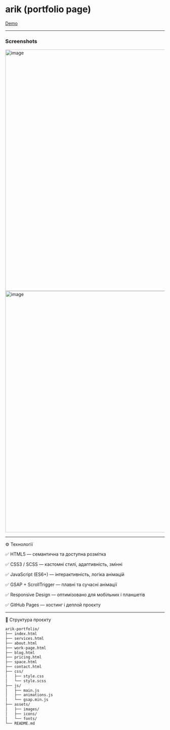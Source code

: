 # arik (portfolio page)

[Demo ](https://ponidevito.github.io/arik-portfolio/)

---

### Screenshots 
<img width="1432" height="762" alt="image" src="https://github.com/user-attachments/assets/f6c6e77b-6826-45b6-a3ff-8b400fd032f7" />

<img width="1432" height="762" alt="image" src="https://github.com/user-attachments/assets/0a472803-a613-424d-93fb-796748aff58a" />

---

⚙️ Технології

✅ HTML5 — семантична та доступна розмітка

✅ CSS3 / SCSS — кастомні стилі, адаптивність, змінні

✅ JavaScript (ES6+) — інтерактивність, логіка анімацій

✅ GSAP + ScrollTrigger — плавні та сучасні анімації

✅ Responsive Design — оптимізовано для мобільних і планшетів

✅ GitHub Pages — хостинг і деплой проєкту

---

📁 Структура проєкту

```bash
arik-portfolio/
├── index.html
├── services.html
├── about.html
├── work-page.html
├── blog.html
├── pricing.html
├── space.html
├── contact.html
├── css/
│   ├── style.css
│   └── style.scss
├── js/
│   ├── main.js
│   ├── animations.js
│   └── gsap.min.js
├── assets/
│   ├── images/
│   ├── icons/
│   └── fonts/
└── README.md
